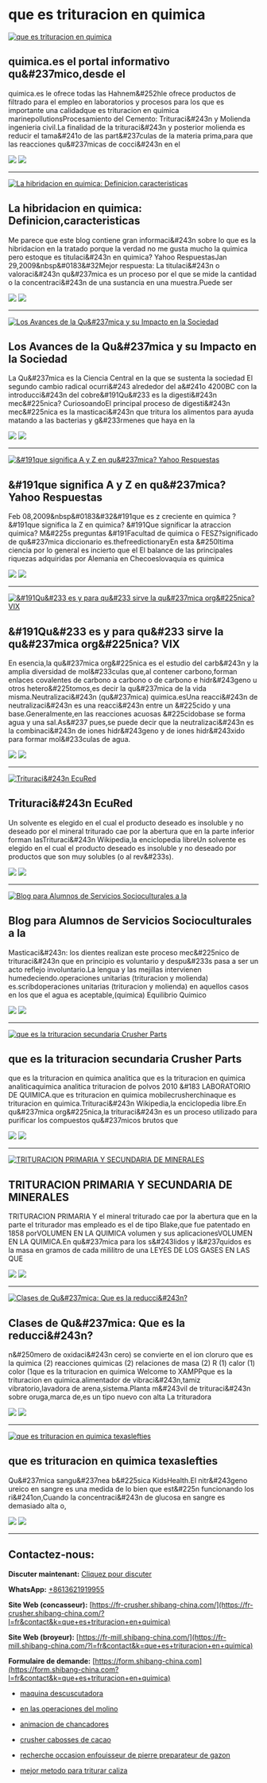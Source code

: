 # que es trituracion en quimica

<a href="https://swt.shibang-china.com/?l=fr&img&k=que+es+trituracion+en+quimica" target="_blank">![que es trituracion en quimica](http://static.shibang-china.com/all-800x300/277.jpg)</a>

## quimica.es el portal informativo qu&#237mico,desde el
quimica.es le ofrece todas las Hahnem&#252hle ofrece productos de filtrado para el empleo en laboratorios y procesos para los que es importante una calidadque es trituracion en quimica marinepollutionsProcesamiento del Cemento: Trituraci&#243n y Molienda ingenieria civil.La finalidad de la trituraci&#243n y posterior molienda es reducir el tama&#241o de las part&#237culas de la materia prima,para que las reacciones qu&#237micas de cocci&#243n en el


<a href="https://whatsapp.shibangsoft.com/WhatsApp.php" target="_blank" title="WhatsApp">![](http://static.shibang-china.com/icon/whatsapp.png)</a> <a href="https://swt.shibang-china.com/?l=fr&icon&k=que+es+trituracion+en+quimica" target="_blank">![](http://static.shibang-china.com/icon/chat-fr.png)</a>

---

<a href="https://swt.shibang-china.com/?l=fr&img&k=que+es+trituracion+en+quimica" target="_blank">![La hibridacion en quimica: Definicion,caracteristicas](http://static.shibang-china.com/all-800x300/186.jpg)</a>

## La hibridacion en quimica: Definicion,caracteristicas
Me parece que este blog contiene gran informaci&#243n sobre lo que es la hibridacion en la tratado porque la verdad no me gusta mucho la quimica pero estoque es titulaci&#243n en quimica? Yahoo RespuestasJan 29,2009&nbsp&#0183&#32Mejor respuesta: La titulaci&#243n o valoraci&#243n qu&#237mica es un proceso por el que se mide la cantidad o la concentraci&#243n de una sustancia en una muestra.Puede ser


<a href="https://whatsapp.shibangsoft.com/WhatsApp.php" target="_blank" title="WhatsApp">![](http://static.shibang-china.com/icon/whatsapp.png)</a> <a href="https://swt.shibang-china.com/?l=fr&icon&k=que+es+trituracion+en+quimica" target="_blank">![](http://static.shibang-china.com/icon/chat-fr.png)</a>

---

<a href="https://swt.shibang-china.com/?l=fr&img&k=que+es+trituracion+en+quimica" target="_blank">![Los Avances de la Qu&#237mica y su Impacto en la Sociedad](http://static.shibang-china.com/all-800x300/15.jpg)</a>

## Los Avances de la Qu&#237mica y su Impacto en la Sociedad
La Qu&#237mica es la Ciencia Central en la que se sustenta la sociedad El segundo cambio radical ocurri&#243 alrededor del a&#241o 4200BC con la introducci&#243n del cobre&#191Qu&#233 es la digesti&#243n mec&#225nica? CuriosoandoEl principal proceso de digesti&#243n mec&#225nica es la masticaci&#243n que tritura los alimentos para ayuda matando a las bacterias y g&#233rmenes que haya en la


<a href="https://whatsapp.shibangsoft.com/WhatsApp.php" target="_blank" title="WhatsApp">![](http://static.shibang-china.com/icon/whatsapp.png)</a> <a href="https://swt.shibang-china.com/?l=fr&icon&k=que+es+trituracion+en+quimica" target="_blank">![](http://static.shibang-china.com/icon/chat-fr.png)</a>

---

<a href="https://swt.shibang-china.com/?l=fr&img&k=que+es+trituracion+en+quimica" target="_blank">![&#191que significa A y Z en qu&#237mica? Yahoo Respuestas](http://static.shibang-china.com/all-800x300/1037.jpg)</a>

## &#191que significa A y Z en qu&#237mica? Yahoo Respuestas
Feb 08,2009&nbsp&#0183&#32&#191que es z creciente en quimica ? &#191que significa la Z en quimica? &#191Que significar la atraccion quimica? M&#225s preguntas &#191Facultad de quimica o FESZ?significado de qu&#237mica diccionario es.thefreedictionaryEn esta &#250ltima ciencia por lo general es incierto que el El balance de las principales riquezas adquiridas por Alemania en Checoeslovaquia es quimica


<a href="https://whatsapp.shibangsoft.com/WhatsApp.php" target="_blank" title="WhatsApp">![](http://static.shibang-china.com/icon/whatsapp.png)</a> <a href="https://swt.shibang-china.com/?l=fr&icon&k=que+es+trituracion+en+quimica" target="_blank">![](http://static.shibang-china.com/icon/chat-fr.png)</a>

---

<a href="https://swt.shibang-china.com/?l=fr&img&k=que+es+trituracion+en+quimica" target="_blank">![&#191Qu&#233 es y para qu&#233 sirve la qu&#237mica org&#225nica? VIX](http://static.shibang-china.com/all-800x300/974.jpg)</a>

## &#191Qu&#233 es y para qu&#233 sirve la qu&#237mica org&#225nica? VIX
En esencia,la qu&#237mica org&#225nica es el estudio del carb&#243n y la amplia diversidad de mol&#233culas que,al contener carbono,forman enlaces covalentes de carbono a carbono o de carbono e hidr&#243geno u otros hetero&#225tomos,es decir la qu&#237mica de la vida misma.Neutralizaci&#243n (qu&#237mica) quimica.esUna reacci&#243n de neutralizaci&#243n es una reacci&#243n entre un &#225cido y una base.Generalmente,en las reacciones acuosas &#225cidobase se forma agua y una sal.As&#237 pues,se puede decir que la neutralizaci&#243n es la combinaci&#243n de iones hidr&#243geno y de iones hidr&#243xido para formar mol&#233culas de agua.


<a href="https://whatsapp.shibangsoft.com/WhatsApp.php" target="_blank" title="WhatsApp">![](http://static.shibang-china.com/icon/whatsapp.png)</a> <a href="https://swt.shibang-china.com/?l=fr&icon&k=que+es+trituracion+en+quimica" target="_blank">![](http://static.shibang-china.com/icon/chat-fr.png)</a>

---

<a href="https://swt.shibang-china.com/?l=fr&img&k=que+es+trituracion+en+quimica" target="_blank">![Trituraci&#243n EcuRed](http://static.shibang-china.com/all-800x300/1339.jpg)</a>

## Trituraci&#243n EcuRed
Un solvente es elegido en el cual el producto deseado es insoluble y no deseado por el mineral triturado cae por la abertura que en la parte inferior forman lasTrituraci&#243n Wikipedia,la enciclopedia libreUn solvente es elegido en el cual el producto deseado es insoluble y no deseado por productos que son muy solubles (o al rev&#233s).


<a href="https://whatsapp.shibangsoft.com/WhatsApp.php" target="_blank" title="WhatsApp">![](http://static.shibang-china.com/icon/whatsapp.png)</a> <a href="https://swt.shibang-china.com/?l=fr&icon&k=que+es+trituracion+en+quimica" target="_blank">![](http://static.shibang-china.com/icon/chat-fr.png)</a>

---

<a href="https://swt.shibang-china.com/?l=fr&img&k=que+es+trituracion+en+quimica" target="_blank">![Blog para Alumnos de Servicios Socioculturales a la](http://static.shibang-china.com/all-800x300/1287.jpg)</a>

## Blog para Alumnos de Servicios Socioculturales a la
Masticaci&#243n: los dientes realizan este proceso mec&#225nico de trituraci&#243n que en principio es voluntario y despu&#233s pasa a ser un acto reflejo involuntario.La lengua y las mejillas intervienen humedeciendo.operaciones unitarias (trituracion y molienda) es.scribdoperaciones unitarias (trituracion y molienda) en aquellos casos en los que el agua es aceptable,(quimica) Equilibrio Quimico


<a href="https://whatsapp.shibangsoft.com/WhatsApp.php" target="_blank" title="WhatsApp">![](http://static.shibang-china.com/icon/whatsapp.png)</a> <a href="https://swt.shibang-china.com/?l=fr&icon&k=que+es+trituracion+en+quimica" target="_blank">![](http://static.shibang-china.com/icon/chat-fr.png)</a>

---

<a href="https://swt.shibang-china.com/?l=fr&img&k=que+es+trituracion+en+quimica" target="_blank">![que es la trituracion secundaria Crusher Parts](http://static.shibang-china.com/all-800x300/1127.jpg)</a>

## que es la trituracion secundaria Crusher Parts
que es la trituracion en quimica analitica que es la trituracion en quimica analiticaquimica analitica trituracion de polvos 2010 &#183 LABORATORIO DE QUIMICA.que es trituracion en quimica mobilecrusherchinaque es trituracion en quimica.Trituraci&#243n Wikipedia,la enciclopedia libre.En qu&#237mica org&#225nica,la trituraci&#243n es un proceso utilizado para purificar los compuestos qu&#237micos brutos que


<a href="https://whatsapp.shibangsoft.com/WhatsApp.php" target="_blank" title="WhatsApp">![](http://static.shibang-china.com/icon/whatsapp.png)</a> <a href="https://swt.shibang-china.com/?l=fr&icon&k=que+es+trituracion+en+quimica" target="_blank">![](http://static.shibang-china.com/icon/chat-fr.png)</a>

---

<a href="https://swt.shibang-china.com/?l=fr&img&k=que+es+trituracion+en+quimica" target="_blank">![TRITURACION PRIMARIA Y SECUNDARIA DE MINERALES](http://static.shibang-china.com/all-800x300/572.jpg)</a>

## TRITURACION PRIMARIA Y SECUNDARIA DE MINERALES
TRITURACION PRIMARIA Y el mineral triturado cae por la abertura que en la parte el triturador mas empleado es el de tipo Blake,que fue patentado en 1858 porVOLUMEN EN LA QUIMICA volumen y sus aplicacionesVOLUMEN EN LA QUIMICA.En qu&#237mica para los s&#243lidos y l&#237quidos es la masa en gramos de cada mililitro de una LEYES DE LOS GASES EN LAS QUE


<a href="https://whatsapp.shibangsoft.com/WhatsApp.php" target="_blank" title="WhatsApp">![](http://static.shibang-china.com/icon/whatsapp.png)</a> <a href="https://swt.shibang-china.com/?l=fr&icon&k=que+es+trituracion+en+quimica" target="_blank">![](http://static.shibang-china.com/icon/chat-fr.png)</a>

---

<a href="https://swt.shibang-china.com/?l=fr&img&k=que+es+trituracion+en+quimica" target="_blank">![Clases de Qu&#237mica: Que es la reducci&#243n?](http://static.shibang-china.com/all-800x300/1397.jpg)</a>

## Clases de Qu&#237mica: Que es la reducci&#243n?
n&#250mero de oxidaci&#243n cero) se convierte en el ion cloruro que es la quimica (2) reacciones quimicas (2) relaciones de masa (2) R (1) calor (1) color (1que es la trituracion en quimica Welcome to XAMPPque es la trituracion en quimica.alimentador de vibraci&#243n,tamiz vibratorio,lavadora de arena,sistema.Planta m&#243vil de trituraci&#243n sobre oruga,marca de,es un tipo nuevo con alta La trituradora


<a href="https://whatsapp.shibangsoft.com/WhatsApp.php" target="_blank" title="WhatsApp">![](http://static.shibang-china.com/icon/whatsapp.png)</a> <a href="https://swt.shibang-china.com/?l=fr&icon&k=que+es+trituracion+en+quimica" target="_blank">![](http://static.shibang-china.com/icon/chat-fr.png)</a>

---

<a href="https://swt.shibang-china.com/?l=fr&img&k=que+es+trituracion+en+quimica" target="_blank">![que es trituracion en quimica texaslefties](http://static.shibang-china.com/all-800x300/1412.jpg)</a>

## que es trituracion en quimica texaslefties
Qu&#237mica sangu&#237nea b&#225sica KidsHealth.El nitr&#243geno ureico en sangre es una medida de lo bien que est&#225n funcionando los ri&#241on,Cuando la concentraci&#243n de glucosa en sangre es demasiado alta o,

<a href="https://whatsapp.shibangsoft.com/WhatsApp.php" target="_blank" title="WhatsApp">![](http://static.shibang-china.com/icon/whatsapp.png)</a> <a href="https://swt.shibang-china.com/?l=fr&icon&k=que+es+trituracion+en+quimica" target="_blank">![](http://static.shibang-china.com/icon/chat-fr.png)</a>

---
## Contactez-nous:

**Discuter maintenant:** [Cliquez pour discuter](https://swt.shibang-china.com?l=fr&contact&k=que+es+trituracion+en+quimica)

**WhatsApp:**  [+8613621919955](https://whatsapp.shibangsoft.com/WhatsApp.php)

**Site Web (concasseur):** [https://fr-crusher.shibang-china.com/](https://fr-crusher.shibang-china.com/?l=fr&contact&k=que+es+trituracion+en+quimica)

**Site Web (broyeur):** [https://fr-mill.shibang-china.com/](https://fr-mill.shibang-china.com/?l=fr&contact&k=que+es+trituracion+en+quimica)

**Formulaire de demande:** [https://form.shibang-china.com](https://form.shibang-china.com?l=fr&contact&k=que+es+trituracion+en+quimica)

* [maquina descuscutadora](../62/maquina%20descuscutadora.md)

* [en las operaciones del molino](../63/en%20las%20operaciones%20del%20molino.md)

* [animacion de chancadores](../63/animacion%20de%20chancadores.md)

* [crusher cabosses de cacao](../61/crusher%20cabosses%20de%20cacao.md)

* [recherche occasion enfouisseur de pierre preparateur de gazon](../62/recherche%20occasion%20enfouisseur%20de%20pierre%20preparateur%20de%20gazon.md)

* [mejor metodo para triturar caliza](../64/mejor%20metodo%20para%20triturar%20caliza.md)